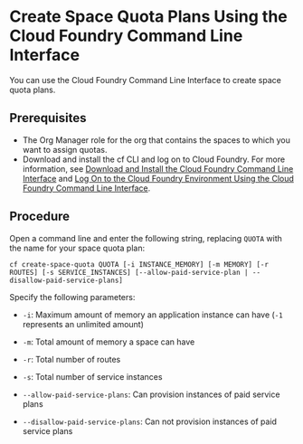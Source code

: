 <!-- loio504fde98e8bb4bff889e49d0b2f6c28b -->

# Create Space Quota Plans Using the Cloud Foundry Command Line Interface

You can use the Cloud Foundry Command Line Interface to create space quota plans.



<a name="loio504fde98e8bb4bff889e49d0b2f6c28b__prereq_qht_cmb_pbb"/>

## Prerequisites

-   The Org Manager role for the org that contains the spaces to which you want to assign quotas.
-   Download and install the cf CLI and log on to Cloud Foundry. For more information, see [Download and Install the Cloud Foundry Command Line Interface](download-and-install-the-cloud-foundry-command-line-interface-4ef907a.md) and [Log On to the Cloud Foundry Environment Using the Cloud Foundry Command Line Interface](log-on-to-the-cloud-foundry-environment-using-the-cloud-foundry-command-line-interface-7a37d66.md).




## Procedure

Open a command line and enter the following string, replacing `QUOTA` with the name for your space quota plan:

```
cf create-space-quota QUOTA [-i INSTANCE_MEMORY] [-m MEMORY] [-r ROUTES] [-s SERVICE_INSTANCES] [--allow-paid-service-plan | --disallow-paid-service-plans]
```

Specify the following parameters:

-   `-i`: Maximum amount of memory an application instance can have \(`-1` represents an unlimited amount\)

-   `-m`: Total amount of memory a space can have
-   `-r`: Total number of routes
-   `-s`: Total number of service instances
-   `--allow-paid-service-plans`: Can provision instances of paid service plans
-   `--disallow-paid-service-plans`: Can not provision instances of paid service plans

